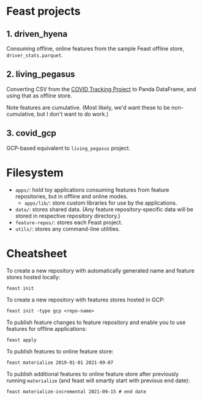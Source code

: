 # Feast projects

## 1. driven_hyena

Consuming offline, online features from the sample Feast offline store, `driver_stats.parquet`.

## 2. living_pegasus

Converting CSV from the [COVID Tracking Project](https://covidtracking.com/data/download) to Panda DataFrame, and using that as offline store.

Note features are cumulative. (Most likely, we'd want these to be non-cumulative, but I don't want to do work.)

## 3. covid_gcp

GCP-based equivalent to `living_pegasus` project.

# Filesystem

* `apps/`: hold toy applications consuming features from feature repositories, but in offline and online modes.
    - `apps/lib/`: store custom libraries for use by the applications.
* `data/`: stores shared data. (Any feature repository-specific data will be stored in respective repository directory.)
* `feature-repos/`: stores each Feast project.
* `utils/`: stores any command-line utilities.

# Cheatsheet

To create a new repository with automatically generated name and feature stores hosted locally:

```
feast init
```

To create a new repository with features stores hosted in GCP:

```
feast init -type gcp <repo-name>
```

To publish feature changes to feature repository and enable you to use features for offline applications:

```
feast apply
```

To publish features to online feature store:

```
feast materialize 2019-01-01 2021-09-07
```

To publish additional features to online feature store after previously running `materialize` (and feast will smartly start with previous end date):

```
feast materialize-incremental 2021-09-15 # end date
```
